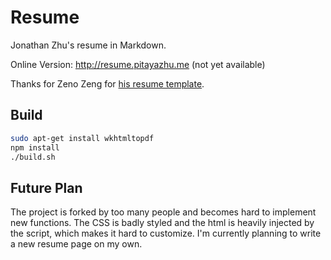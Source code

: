 # Resume

Jonathan Zhu's resume in Markdown.

Online Version: http://resume.pitayazhu.me (not yet available)

Thanks for Zeno Zeng for [his resume template](https://github.com/zenozeng/resume).

## Build

```bash
sudo apt-get install wkhtmltopdf
npm install
./build.sh
```

## Future Plan

The project is forked by too many people and becomes hard to implement new functions. The CSS is badly styled and the html is heavily injected by the script, which makes it hard to customize. I'm currently planning to write a new resume page on my own.